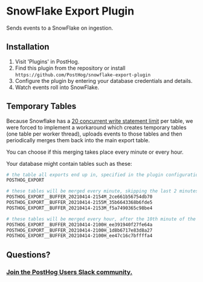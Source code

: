 # SnowFlake Export Plugin

Sends events to a SnowFlake on ingestion.

## Installation

1. Visit 'Plugins' in PostHog.
1. Find this plugin from the repository or install `https://github.com/PostHog/snowflake-export-plugin`
1. Configure the plugin by entering your database credentials and details.
1. Watch events roll into SnowFlake.

## Temporary Tables

Because Snowflake has a [20 concurrent write statement limit](https://community.snowflake.com/s/article/Your-statement-was-aborted-because-the-number-of-waiters-for-this-lock-exceeds-the-20-statements-limit) per table,
we were forced to implement a workaround which creates temporary tables (one table per worker thread), uploads events to those tables
and then periodically merges them back into the main export table.

You can choose if this merging takes place every minute or every hour.

Your database might contain tables such as these:

```bash
# the table all exports end up in, specified in the plugin configuration
POSTHOG_EXPORT

# these tables will be merged every minute, skipping the last 2 minutes
POSTHOG_EXPORT__BUFFER_20210414-2154M_2ce661b56754db70
POSTHOG_EXPORT__BUFFER_20210414-2155M_35b6643368b6fde5
POSTHOG_EXPORT__BUFFER_20210414-2153M_f5a7490365c98be4

# these tables will be merged every hour, after the 10th minute of the hour
POSTHOG_EXPORT__BUFFER_20210414-2100H_ee391940f27fe64a
POSTHOG_EXPORT__BUFFER_20210414-2100H_1d8b6717e83d8a27
POSTHOG_EXPORT__BUFFER_20210414-2100H_ee47c16c7bffffa4
```

## Questions?

### [Join the PostHog Users Slack community.](https://posthog.com/slack)
